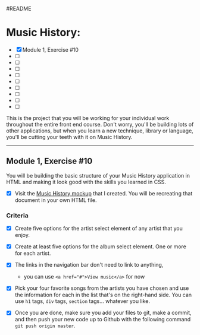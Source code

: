 #README

# Music History: 
- [X] Module 1, Exercise #10
- [ ] 
- [ ] 
- [ ] 
- [ ] 
- [ ] 
- [ ] 
- [ ] 
- [ ] 
- [ ] 


This is the project that you will be working for your individual work throughout the entire front end course. Don't worry, you'll be building lots of other applications, but when you learn a new technique, library or language, you'll be cutting your teeth with it on Music History.

***


## Module 1, Exercise #10

You will be building the basic structure of your Music History application in HTML and making it look good with the skills you learned in CSS.

- [X] Visit the [Music History mockup](https://moqups.com/chortlehoort/1E8LJX7r/) that I created. You will be recreating that document in your own HTML file.

### Criteria 

- [X] Create five options for the artist select element of any artist that you enjoy.
- [X] Create at least five options for the album select element. One or more for each artist.
- [X] The links in the navigation bar don't need to link to anything, 
	- you can use `<a href="#">View music</a>` for now
- [X] Pick your four favorite songs from the artists you have chosen and use the information for each in the list that's on the right-hand side. You can use `h1` tags, `div` tags, `section` tags... whatever you like.
- [X] Once you are done, make sure you add your files to git, make a commit, and then push your new code up to Github with the following command `git push origin master`.

